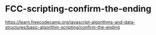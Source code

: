 # FCC-scripting-confirm-the-ending
https://learn.freecodecamp.org/javascript-algorithms-and-data-structures/basic-algorithm-scripting/confirm-the-ending
